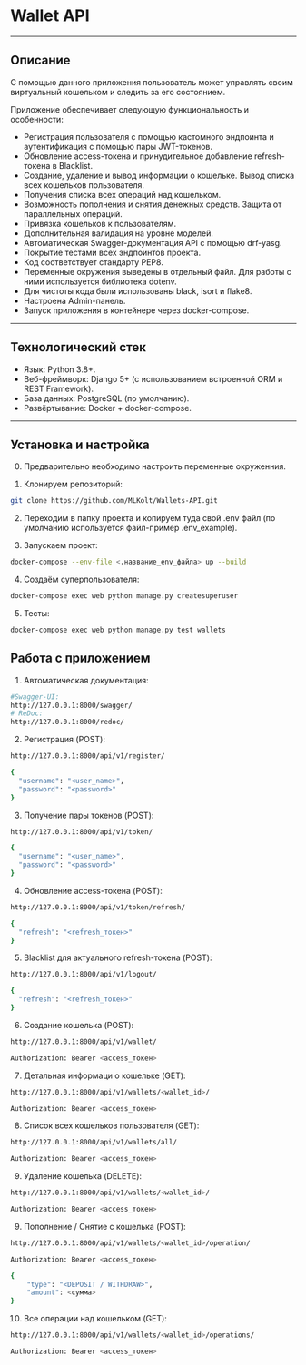 # Wallet API

---

## Описание

С помощью данного приложения пользователь может управлять своим виртуальный кошельком и следить за его состоянием.

Приложение обеспечивает следующую функциональность и особенности:
- Регистрация пользователя с помощью кастомного эндпоинта и аутентификация с помощью пары JWT-токенов.
- Обновление access-токена и принудительное добавление refresh-токена в Blacklist.
- Создание, удаление и вывод информации о кошельке. Вывод списка всех кошельков пользователя.
- Получения списка всех операций над кошельком.
- Возможность пополнения и снятия денежных средств. Защита от параллельных операций.
- Привязка кошельков к пользователям.
- Дополнительная валидация на уровне моделей.
- Автоматическая Swagger-документация API с помощью drf-yasg.
- Покрытие тестами всех эндпоинтов проекта.
- Код соответствует стандарту PEP8.
- Переменные окружения выведены в отдельный файл. Для работы с ними используется библиотека dotenv.
- Для чистоты кода были использованы black, isort и flake8.
- Настроена Admin-панель.
- Запуск приложения в контейнере через docker-compose.

---

## Технологический стек
* Язык: Python 3.8+.
* Веб-фреймворк: Django 5+ (с использованием встроенной ORM и REST Framework).
* База данных: PostgreSQL (по умолчанию).
* Развёртывание: Docker + docker-compose.

---

## Установка и настройка
0) Предварительно необходимо настроить переменные окруженния.

1) Клонируем репозиторий:
```bash
git clone https://github.com/MLKolt/Wallets-API.git
```
2) Переходим в папку проекта и копируем туда свой .env файл (по умолчанию используется файл-пример .env_example).

3) Запускаем проект:
```bash
docker-compose --env-file <.название_env_файла> up --build
```

4) Создаём суперпользователя:
```bash
docker-compose exec web python manage.py createsuperuser
```

5) Тесты:
```bash
docker-compose exec web python manage.py test wallets
```

## Работа с приложением

1) Автоматическая документация:
```bash
#Swagger-UI:  
http://127.0.0.1:8000/swagger/
# ReDoc:  
http://127.0.0.1:8000/redoc/
```

2) Регистрация (POST):
```bash
http://127.0.0.1:8000/api/v1/register/
```
```bash
{
  "username": "<user_name>",
  "password": "<password>"
}
```

3) Получение пары токенов (POST):
```bash
http://127.0.0.1:8000/api/v1/token/
```
```bash
{
  "username": "<user_name>",
  "password": "<password>"
}
```

4) Обновление access-токена (POST):
```bash
http://127.0.0.1:8000/api/v1/token/refresh/
```
```bash
{
  "refresh": "<refresh_токен>"
}
```

5) Blacklist для актуального refresh-токена (POST):
```bash
http://127.0.0.1:8000/api/v1/logout/
```
```bash
{
  "refresh": "<refresh_токен>"
}
```

6) Создание кошелька (POST):
```bash
http://127.0.0.1:8000/api/v1/wallet/
```
```bash
Authorization: Bearer <access_токен>
```

7) Детальная информаци о кошельке (GET):
```bash
http://127.0.0.1:8000/api/v1/wallets/<wallet_id>/
```
```bash
Authorization: Bearer <access_токен>
```

8) Список всех кошельков пользователя (GET):
```bash
http://127.0.0.1:8000/api/v1/wallets/all/
```
```bash
Authorization: Bearer <access_токен>
```

9) Удаление кошелька (DELETE):
```bash
http://127.0.0.1:8000/api/v1/wallets/<wallet_id>/
```
```bash
Authorization: Bearer <access_токен>
```

9) Пополнение / Снятие с кошелька (POST):
```bash
http://127.0.0.1:8000/api/v1/wallets/<wallet_id>/operation/
```
```bash
Authorization: Bearer <access_токен>
```
```bash
{
    "type": "<DEPOSIT / WITHDRAW>",
    "amount": <сумма>
}
```

10) Все операции над кошельком (GET):
```bash
http://127.0.0.1:8000/api/v1/wallets/<wallet_id>/operations/
```
```bash
Authorization: Bearer <access_токен>
```
